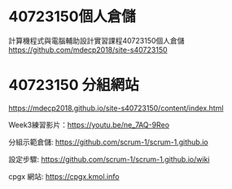 # 40723150個人倉儲
計算機程式與電腦輔助設計實習課程40723150個人倉儲
https://github.com/mdecp2018/site-s40723150

# 40723150 分組網站

https://mdecp2018.github.io/site-s40723150/content/index.html

Week3練習影片：https://youtu.be/ne_7AQ-9Reo

分組示範倉儲: https://github.com/scrum-1/scrum-1.github.io

設定步驟: https://github.com/scrum-1/scrum-1.github.io/wiki

cpgx 網站: https://cpgx.kmol.info
